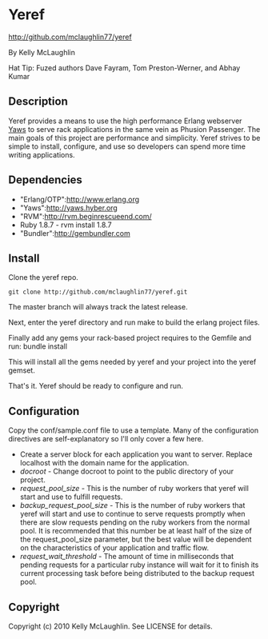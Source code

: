 Yeref
============

http://github.com/mclaughlin77/yeref

By Kelly McLaughlin

Hat Tip: Fuzed authors Dave Fayram, Tom Preston-Werner, and Abhay Kumar


Description
-----------

Yeref provides a means to use the high performance Erlang webserver 
[Yaws](http://yaws.hyber.org) to serve rack applications in the same 
vein as Phusion Passenger. The main goals of this project are 
performance and simplicity. Yeref strives to be simple 
to install, configure, and use so developers can spend more time
writing applications. 

Dependencies
-------
    
* "Erlang/OTP":http://www.erlang.org
* "Yaws":http://yaws.hyber.org
* "RVM":http://rvm.beginrescueend.com/
* Ruby 1.8.7 - rvm install 1.8.7
* "Bundler":http://gembundler.com

Install
-------

Clone the yeref repo.

    git clone http://github.com/mclaughlin77/yeref.git

The master branch will always track the latest release.

Next, enter the yeref directory and run make to build the 
erlang project files. 

Finally add any gems your rack-based project requires to 
the Gemfile and run:
    bundle install

This will install all the gems needed by yeref and your 
project into the yeref gemset.

That's it. Yeref should be ready to configure and run. 

Configuration
---------

Copy the conf/sample.conf file to use a template. Many
of the configuration directives are self-explanatory so
I'll only cover a few here.
    
- Create a server block for each application you 
  want to server. Replace localhost with the 
  domain name for the application.
- *docroot* - Change docroot to point to the public directory of
  your project.
- *request_pool_size* - This is the number of ruby workers that yeref will start and use to fulfill requests.
- *backup_request_pool_size* - This is the number of ruby workers that yeref will start and use to continue to serve requests promptly when there are slow requests pending on the ruby workers from the normal pool.  It is recommended that this number be at least half of the size of the request_pool_size parameter, but the best value will be dependent on the characteristics of your application and traffic flow.
- *request_wait_threshold* - The amount of time in milliseconds that pending requests for a particular ruby instance will wait for it to finish its current processing task before being distributed to the backup request pool. 
                           
Copyright
---------

Copyright (c) 2010 Kelly McLaughlin. See LICENSE for details.
